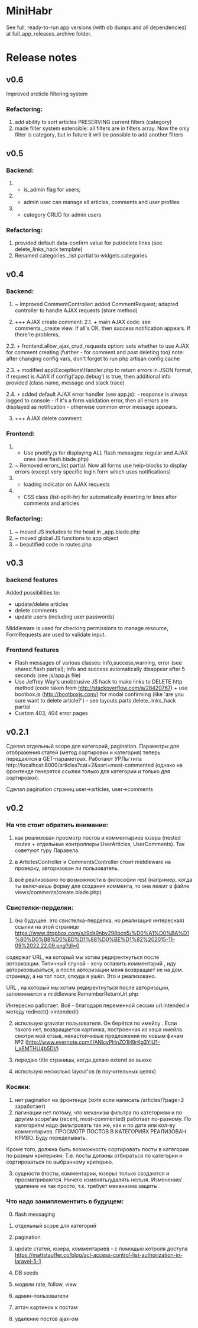 # MiniHabr

See full, ready-to-run app versions (with db dumps and all dependencies) at full_app_releases_archive folder.

# Release notes

## v0.6
Improved arcticle filtering system

### Refactoring:
1. add ability to sort articles PRESERVING current filters (category)
2. made filter system extensible: all filters are in filters array. Now the only filter is category, but in future it will be possible to add another filters

## v0.5
### Backend:
1. + is_admin flag for users;
2. + admin user can manage all articles, comments and user profiles
3. + category CRUD for admin users

### Refactoring:
1. provided default data-confirm value for put/delete links (see delete_links_hack template)
2. Renamed categories._list partial to widgets.categories

## v0.4

### Backend:
1. ~ improved CommentController: added CommentRequest; adapted controller to handle AJAX requests (store method)

2. +++ AJAX create comment:
  2.1. + main AJAX code: see comments._create view. If all's OK, then success notification appears. If there're problems,

  2.2. + frontend.allow_ajax_crud_requests option: sets whether to use AJAX for comment creating (further - for comment and post deleting too)
         note: after changing config vars, don't forget to run php artisan config:cache

  2.3. + modified app\Exceptions\Handler.php to return errors in JSON format, if request is AJAX
         if config('app.debug') is true, then additional info provided (class name, message and stack trace)

  2.4. + added default AJAX error handler (see app.js):
           - response is always logged to console
           - if it's a form validation error, then all errors are displayed as notification
           - otherwise common error message appears.

3. +++ AJAX delete comment:

### Frontend:
1. + Use pnotify.js for displaying ALL flash messages: regular and AJAX ones (see flash.blade.php)
2. ~ Removed errors_list partial. Now all forms use help-blocks to display errors (except very specific login form which uses notifications)
3. + loading indicator on AJAX requests
4. + CSS class (list-split-hr) for automatically inserting hr lines after comments and articles

### Refactoring:
1. ~ moved JS includes to the head in _app.blade.php
2. ~ moved global JS functions to app object
3. ~ beautified code in routes.php

## v0.3

### backend features
Added possibilities to:
 * update/delete articles
 * delete comments
 * update users (including user passwords)

Middleware is used for checking permissions to manage resource, FormRequests are used to validate input.

### Frontend features
* Flash messages of various classes: info,success,warning, error (see shared.flash partial); info and success automatically disappear after 5 seconds (see js/app.js file)
* Use Jeffrey Way's unobtrusive JS hack to make links to DELETE http method (code taken from http://stackoverflow.com/a/28420767) + use bootbox.js (http://bootboxjs.com/) for modal confirming (like 'are you sure want to delete article?') - see layouts.parts.delete_links_hack partial
* Custom 403, 404 error pages

## v0.2.1
Сделал отдельный scope для категорий, pagination.
Параметры для отображения статей (метод сортировки и категория) теперь передаются в GET-параметрах.
Работают УРЛы типа http://localhost:8000/articles?cat=2&sort=most-commented (однако на фронтенде генерятся ссылки только для категории и только для сортировки).

Сделал pagination страниц user->articles, user->comments

## v0.2

### На что стоит обратить внимание:
1. как реализован просмотр постов и комментариев юзера (nested routes + отдельные контроллеры UserArticles, UserComments).  Так советуют гуру Ларавела.

2. в ArticlesController и CommentsController стоит middleware на проверку, авторизован ли пользователь.

3. всё реализовано по возможности в философии rest (например, когда ты включаешь форму для создания коммента, то она лежит в файле views/comments/create.blade.php)


### Свистелки-перделки:

1.  (на будущее. это свистелка-перделка, но реализация интересная)
ссылки на этой странице
https://www.dropbox.com/s/i9ds9nbv298bcn5/%D0%A1%D0%BA%D1%80%D0%B8%D0%BD%D1%88%D0%BE%D1%82%202015-11-09%2022.22.09.png?dl=0

содержат URL, на который мы хотим редиректнуться после авторизации. Типичный случай - хочу оставить комментарий , иду авторизовываться, а после авторизации меня возвращает не на дом. страницу, а на тот пост, откуда я ушёл.
Это и реализовано.

URL , на который мы хотим редиректнуться после авторизации, запоминается в middleware RememberReturnUrl.php

Интересно работает. Всё - благодаря переменной сессии url.intended и методу redirect()->intended()

2) использую gravatar пользователя. Он берётся по имейлу . Если такого нет, возвращается картинка, построенная из хэша имейла
смотри мой отзыв, ненастойчивые предложения по новым фичам №2 (http://www.evernote.com/l/ANlcvPHnZO1H9rKg3YlU1-i_x8MTHU4b5DI/)

3) передаю title страницы, когда делаю extend во вьюхе

4) использую несколько layout'ов (в поучительных целях)


### Косяки:
1. нет pagination на фронтенде (хотя если написать /articles/?page=2 заработает)
2. пагинации нет потому, что механизм фильтра по категориям и по другим scope'ам (recent, most-commented) работает по-разному. По категориям надо фильтровать так же, как и по дате или кол-ву комментариев.
ПРОСМОТР ПОСТОВ В КАТЕГОРИЯХ РЕАЛИЗОВАН КРИВО.
Буду переделывать.

Кроме того, должна быть возможность сортировать посты в категории по разным критериям. Т.е. посты должны отбираться по категории и сортироваться по выбранному критерию.

3) сущности (посты, комментарии, юзеры) только создаются и просматриваются. Ничего изменять/удалять нельзя.
Изменение/удаление не так просто, т.к. требует механизма защиты.

### Что надо заимплементить в будущем:

0. flash messaging
1. отдельный scope для категорий
2. pagination
3. update статей, юзера, комментариев - с помощью котроля доступа https://mattstauffer.co/blog/acl-access-control-list-authorization-in-laravel-5-1
4. DB seeds

5. модели rate, follow, view
6. админ-пользователи
7. аттач картинок к постам
8. удаление постов ajax-ом

